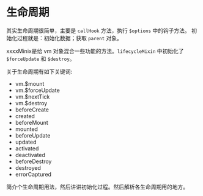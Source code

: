 # 生命周期

其实生命周期很简单，主要是 `callHook` 方法，执行 `$options` 中的钩子方法。
初始化过程就是：初始化数据；获取 `parent` 对象。

xxxxMinix是给 vm 对象混合一些功能的方法。`lifecycleMixin` 中初始化了 `$forceUpdate` 和  `$destroy`。

关于生命周期有如下关键词:

* vm.$mount
* vm.$forceUpdate
* vm.$nextTick
* vm.$destroy
* beforeCreate
* created
* beforeMount
* mounted
* beforeUpdate
* updated
* activated
* deactivated
* beforeDestroy
* destroyed
* errorCaptured

简介个生命周期用法，然后讲讲初始化过程。然后解析各生命周期用的地方。